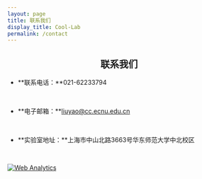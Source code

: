 ```yaml
---
layout: page
title: 联系我们
display_title: Cool-Lab
permalink: /contact
---
```


<center><h2><strong>联系我们</strong></h2></center>

- **联系电话：**021-62233794

  <br/>

- **电子邮箱：**liuyao@cc.ecnu.edu.cn

  <br/>

- **实验室地址：**上海市中山北路3663号华东师范大学中北校区

  <br/>

<!-- Default Statcounter code for elab.hpc.cool
https://hpc-cool.gitee.io -->
<script type="text/javascript">
var sc_project=12850236; 
var sc_invisible=1; 
var sc_security="6a3bb7ef"; 
</script>
<script type="text/javascript"
src="https://www.statcounter.com/counter/counter.js"
async></script>
<noscript><div class="statcounter"><a title="Web Analytics"
href="https://statcounter.com/" target="_blank"><img
class="statcounter"
src="https://c.statcounter.com/12850236/0/6a3bb7ef/1/"
alt="Web Analytics"
referrerPolicy="no-referrer-when-downgrade"></a></div></noscript>
<!-- End of Statcounter Code -->